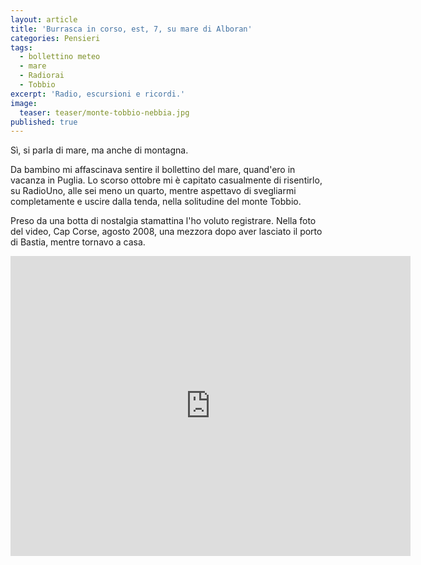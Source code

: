 ```yaml
---
layout: article
title: 'Burrasca in corso, est, 7, su mare di Alboran'
categories: Pensieri
tags:
  - bollettino meteo
  - mare
  - Radiorai
  - Tobbio
excerpt: 'Radio, escursioni e ricordi.'
image:
  teaser: teaser/monte-tobbio-nebbia.jpg
published: true
---
```

Sì, si parla di mare, ma anche di montagna.

Da bambino mi affascinava sentire il bollettino del mare, quand'ero in vacanza in Puglia.
Lo scorso ottobre mi è capitato casualmente di risentirlo, su RadioUno, alle sei meno un quarto, mentre aspettavo di svegliarmi completamente e uscire dalla tenda, nella solitudine del monte Tobbio.

Preso da una botta di nostalgia stamattina l'ho voluto registrare.
Nella foto del video, Cap Corse, agosto 2008, una mezzora dopo aver lasciato il porto di Bastia, mentre tornavo a casa.

<iframe width="640" height="480" src="https://www.youtube.com/embed/Cu9aJ0ZdWj8?rel=0&amp;showinfo=0" frameborder="0" allowfullscreen></iframe>